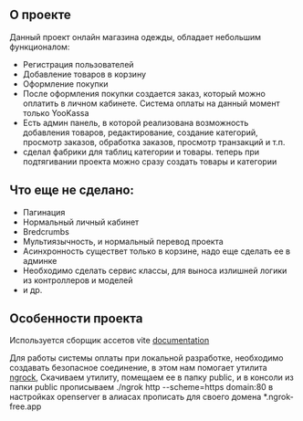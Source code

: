 ## О проекте

Данный проект онлайн магазина одежды, обладает небольшим функционалом:
- Регистрация пользователей
- Добавление товаров в корзину
- Оформление покупки
- После оформления покупки создается заказ, который можно оплатить в личном кабинете. Система оплаты на данный момент только YooKassa
- Есть админ панель, в которой реализована возможность добавления товаров, редактирование, создание категорий, просмотр заказов, обработка заказов, просмотр транзакций и т.п.
- сделал фабрики для таблиц категории и товары. теперь при подтягивании проекта можно сразу создать товары и категории

## Что еще не сделано:
- Пагинация
- Нормальный личный кабинет
- Bredcrumbs
- Мультиязычность, и нормальный перевод проекта
- Асинхронность существет только в корзине, надо еще сделать ее в админке
- Необходимо сделать сервис классы, для выноса излишней логики из контроллеров и моделей
- и др.

## Особенности проекта

Используется сборщик ассетов vite [documentation](https://https://laravel.com/docs/10.x/vite#main-content) 

Для работы системы оплаты при локальной разработке, необходимо создавать безопасное соединение, в этом нам помогает утилита [ngrock](https://ngrok.com/docs/secure-tunnels/tunnels/), Скачиваем утилиту, помещаем ее в папку public, и в консоли из папки public прописываем ./ngrok http --scheme=https domain:80 в настройках openserver в алиасах прописать для своего домена *.ngrok-free.app

